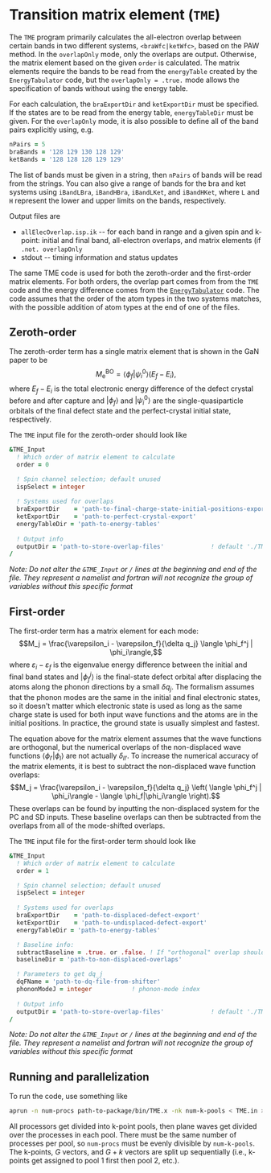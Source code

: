# Transition matrix element (`TME`)

The `TME` program primarily calculates the all-electron overlap between certain bands in two different systems, `<braWfc|ketWfc>`, based on the PAW method. In the `overlapOnly` mode, only the overlaps are output. Otherwise, the matrix element based on the given `order` is calculated. The matrix elements require the bands to be read from the `energyTable` created by the `EnergyTabulator` code, but the `overlapOnly = .true.` mode allows the specification of bands without using the energy table.

For each calculation, the `braExportDir` and `ketExportDir` must be specified. If the states are to be read from the energy table, `energyTableDir` must be given. For the `overlapOnly` mode, it is also possible to define all of the band pairs explicitly using, e.g.
```f90
nPairs = 5
braBands = '128 129 130 128 129'
ketBands = '128 128 128 129 129'
```
The list of bands must be given in a string, then `nPairs` of bands will be read from the strings. You can also give a range of bands for the bra and ket systems using `iBandLBra`, `iBandHBra`, `iBandLKet`, and `iBandHKet`, where `L` and `H` represent the lower and upper limits on the bands, respectively.

Output files are 
* `allElecOverlap.isp.ik` -- for each band in range and a given spin and k-point: initial and final band, all-electron overlaps, and matrix elements (if `.not. overlapOnly`
* stdout -- timing information and status updates

The same TME code is used for both the zeroth-order and the first-order matrix elements. For both orders, the overlap part comes from from the `TME` code and the energy difference comes from the [`EnergyTabulator`](../EnergyTabulator) code. The code assumes that the order of the atom types in the two systems matches, with the possible addition of atom types at the end of one of the files.

## Zeroth-order

The zeroth-order term has a single matrix element that is shown in the GaN paper to be $$M_{\text{e}}^{\text{BO}} = \langle \phi_f | \psi_i^0 \rangle (E_f - E_i),$$ where $E_f - E_i$ is the total electronic energy difference of the defect crystal before and after capture and $|\phi_f\rangle$ and $|\psi_i^0\rangle$ are the single-quasiparticle orbitals of the final defect state and the perfect-crystal initial state, respectively. 

The `TME` input file for the zeroth-order should look like
```f90
&TME_Input
  ! Which order of matrix element to calculate
  order = 0

  ! Spin channel selection; default unused
  ispSelect = integer  
  
  ! Systems used for overlaps
  braExportDir    = 'path-to-final-charge-state-initial-positions-export'
  ketExportDir    = 'path-to-perfect-crystal-export'
  energyTableDir = 'path-to-energy-tables'
  
  ! Output info
  outputDir = 'path-to-store-overlap-files' 			! default './TMEs'
/
```
_Note: Do not alter the `&TME_Input` or `/` lines at the beginning and end of the file. They represent a namelist and fortran will not recognize the group of variables without this specific format_

## First-order

The first-order term has a matrix element for each mode: $$M_j = \frac{\varepsilon_i - \varepsilon_f}{\delta q_j} \langle \phi_f^j | \phi_i\rangle,$$ where $\varepsilon_i - \varepsilon_f$ is the eigenvalue energy difference between the initial and final band states and $|\phi_f^j\rangle$ is the final-state defect orbital after displacing the atoms along the phonon directions by a small $\delta q_j$. The formalism assumes that the phonon modes are the same in the initial and final electronic states, so it doesn't matter which electronic state is used as long as the same charge state is used for both input wave functions and the atoms are in the initial positions. In practice, the ground state is usually simplest and fastest.

The equation above for the matrix element assumes that the wave functions are orthogonal, but the numerical overlaps of the non-displaced wave functions $\langle \phi_{l'}|\phi_l\rangle$ are not actually $\delta_{ll'}$. To increase the numerical accuracy of the matrix elements, it is best to subtract the non-displaced wave function overlaps: $$M_j = \frac{\varepsilon_i - \varepsilon_f}{\delta q_j} \left( \langle \phi_f^j | \phi_i\rangle - \langle \phi_f|\phi_i\rangle \right).$$
These overlaps can be found by inputting the non-displaced system for the PC and SD inputs. These baseline overlaps can then be subtracted from the overlaps from all of the mode-shifted overlaps.

The `TME` input file for the first-order term should look like
```f90
&TME_Input
  ! Which order of matrix element to calculate
  order = 1

  ! Spin channel selection; default unused
  ispSelect = integer                                   
  
  ! Systems used for overlaps
  braExportDir    = 'path-to-displaced-defect-export'
  ketExportDir    = 'path-to-undisplaced-defect-export'
  energyTableDir = 'path-to-energy-tables'

  ! Baseline info:
  subtractBaseline = .true. or .false. ! If "orthogonal" overlap should be subtracted
  baselineDir = 'path-to-non-displaced-overlaps'

  ! Parameters to get dq_j
  dqFName = 'path-to-dq-file-from-shifter'
  phononModeJ = integer           ! phonon-mode index
  
  ! Output info
  outputDir = 'path-to-store-overlap-files' 			! default './TMEs'
/
```
_Note: Do not alter the `&TME_Input` or `/` lines at the beginning and end of the file. They represent a namelist and fortran will not recognize the group of variables without this specific format_

## Running and parallelization

To run the code, use something like 
```bash
aprun -n num-procs path-to-package/bin/TME.x -nk num-k-pools < TME.in > TME.out
```

All processors get divided into k-point pools, then plane waves get divided over the processes in each pool. There must be the same number of processes per pool, so `num-procs` must be evenly divisible by `num-k-pools`. The k-points, $G$ vectors, and $G+k$ vectors are split up sequentially (i.e., k-points get assigned to pool 1 first then pool 2, etc.). 
